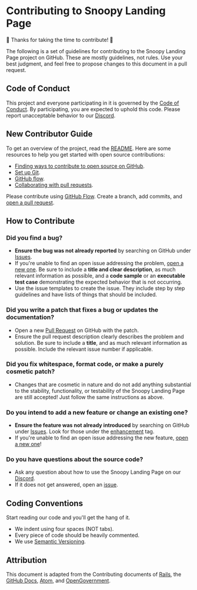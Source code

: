 # Contributing to Snoopy Landing Page

🎉 Thanks for taking the time to contribute! 🎉

The following is a set of guidelines for contributing to the Snoopy Landing Page project on GitHub. These are mostly guidelines, not rules. Use your best judgment, and feel free to propose changes to this document in a pull request.

## Code of Conduct

This project and everyone participating in it is governed by the [Code of Conduct](https://github.com/willtheorangeguy/Snoopy-Landing-Page/blob/main/CODE_OF_CONDUCT.md). By participating, you are expected to uphold this code. Please report unacceptable behavior to our [Discord](https://discord.gg/TXR962YrGV).

## New Contributor Guide

To get an overview of the project, read the [README](README.md). Here are some resources to help you get started with open source contributions:

- [Finding ways to contribute to open source on GitHub](https://docs.github.com/en/get-started/exploring-projects-on-github/finding-ways-to-contribute-to-open-source-on-github).
- [Set up Git](https://docs.github.com/en/get-started/quickstart/set-up-git).
- [GitHub flow](https://docs.github.com/en/get-started/quickstart/github-flow).
- [Collaborating with pull requests](https://docs.github.com/en/github/collaborating-with-pull-requests).

Please contribute using [GitHub Flow](https://guides.github.com/introduction/flow). Create a branch, add commits, and [open a pull request](https://github.com/willtheorangeguy/Snoopy-Landing-Page/compare).

## How to Contribute

### Did you find a bug?

- **Ensure the bug was not already reported** by searching on GitHub under [Issues](https://github.com/willtheorangeguy/Snoopy-Landing-Page/issues).
- If you're unable to find an open issue addressing the problem, [open a new one](https://github.com/willtheorangeguy/Snoopy-Landing-Page/issues/new). Be sure to include a **title and clear description**, as much relevant information as possible, and a **code sample** or an **executable test case** demonstrating the expected behavior that is not occurring.
- Use the issue templates to create the issue. They include step by step guidelines and have lists of things that should be included.

### Did you write a patch that fixes a bug or updates the documentation?

- Open a new [Pull Request](https://github.com/Snoopy-Landing-Page/PyWorkout/pulls) on GitHub with the patch.
- Ensure the pull request description clearly describes the problem and solution. Be sure to include a **title**, and as much relevant information as possible. Include the relevant issue number if applicable.

### Did you fix whitespace, format code, or make a purely cosmetic patch?

- Changes that are cosmetic in nature and do not add anything substantial to the stability, functionality, or testability of the Snoopy Landing Page are still accepted! Just follow the same instructions as above.

### Do you intend to add a new feature or change an existing one?

- **Ensure the feature was not already introduced** by searching on GitHub under [Issues](https://github.com/willtheorangeguy/Snoopy-Landing-Page/issues). Look for those under the [enhancement](https://github.com/willtheorangeguy/Snoopy-Landing-Page/issues?q=is%3Aissue+is%3Aopen+label%3Aenhancement) tag.
- If you're unable to find an open issue addressing the new feature, [open a new one](https://github.com/willtheorangeguy/Snoopy-Landing-Page/issues/new)!

### Do you have questions about the source code?

- Ask any question about how to use the Snoopy Landing Page on our [Discord](https://discord.gg/TXR962YrGV).
- If it does not get answered, open an [issue](https://github.com/willtheorangeguy/Snoopy-Landing-Page/issues/new).

## Coding Conventions

Start reading our code and you'll get the hang of it.

- We indent using four spaces (NOT tabs).
- Every piece of code should be heavily commented.
- We use [Semantic Versioning](https://semver.org/).

## Attribution

This document is adapted from the Contributing documents of [Rails](https://github.com/rails/rails/blob/main/CONTRIBUTING.md), the [GitHub Docs](https://github.com/github/docs/blob/main/CONTRIBUTING.md), [Atom](https://github.com/atom/atom/blob/master/CONTRIBUTING.md), and [OpenGovernment](https://github.com/opengovernment/opengovernment/blob/master/CONTRIBUTING.md?plain=1).
